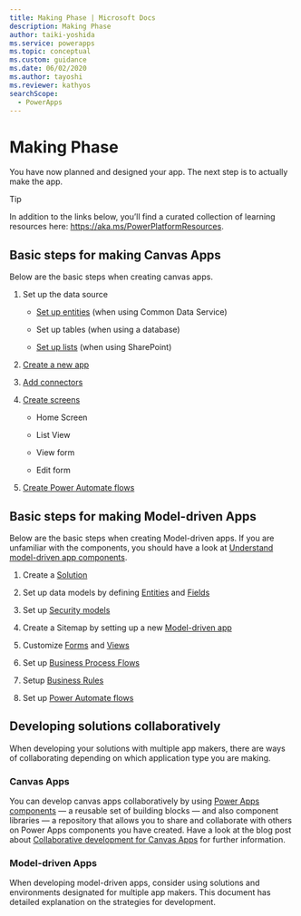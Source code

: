 ```yaml
---
title: Making Phase | Microsoft Docs
description: Making Phase
author: taiki-yoshida
ms.service: powerapps
ms.topic: conceptual
ms.custom: guidance
ms.date: 06/02/2020
ms.author: tayoshi
ms.reviewer: kathyos
searchScope:  
  - PowerApps
---
```


# Making Phase

You have now planned and designed your app. The next step is to actually make
the app.

> [!TIP]
> In addition to the links below, you’ll find a curated collection of
learning resources here: <https://aka.ms/PowerPlatformResources>.

## Basic steps for making Canvas Apps


Below are the basic steps when creating canvas apps.

1.  Set up the data source

    -   [Set up
        entities](../../maker/common-data-service/create-edit-entities.md)
        (when using Common Data Service)

    -   Set up tables (when using a database)

    -   [Set up
        lists](https://support.office.com/article/create-a-list-in-sharepoint-0d397414-d95f-41eb-addd-5e6eff41b083)
        (when using SharePoint)

2.  [Create a new
    app](../../maker/canvas-apps/getting-started.md#build-an-app)

3.  [Add
    connectors](../../maker/canvas-apps/add-manage-connections.md)

4.  [Create
    screens](../../maker/canvas-apps/add-screen-context-variables.md)

    -   Home Screen

    -   List View

    -   View form

    -   Edit form

5.  [Create Power Automate
    flows](https://docs.microsoft.com/power-automate/get-started-logic-flow)

## Basic steps for making Model-driven Apps

Below are the basic steps when creating Model-driven apps. If you are unfamiliar
with the components, you should have a look at [Understand model-driven app
components](../../maker/model-driven-apps/model-driven-app-components.md).

1.  Create a
    [Solution](../../maker/model-driven-apps/distribute-model-driven-app.md)

2.  Set up data models by defining
    [Entities](../../maker/common-data-service/entity-overview.md)
    and
    [Fields](../../maker/common-data-service/fields-overview.md)

3.  Set up [Security
    models](https://docs.microsoft.com/power-platform/admin/security-roles-privileges)

4.  Create a Sitemap by setting up a new [Model-driven
    app](../../maker/model-driven-apps/build-first-model-driven-app.md)

5.  Customize
    [Forms](../../maker/model-driven-apps/create-design-forms.md)
    and
    [Views](../../maker/model-driven-apps/create-edit-views.md)

6.  Set up [Business Process
    Flows](https://docs.microsoft.com/power-automate/business-process-flows-overview)

7.  Setup [Business
    Rules](../../maker/model-driven-apps/create-business-rules-recommendations-apply-logic-form.md)

8.  Set up [Power Automate
    flows](https://docs.microsoft.com/power-automate/connection-cds)

## Developing solutions collaboratively

When developing your solutions with multiple app makers, there are ways of
collaborating depending on which application type you are making.

### Canvas Apps

You can develop canvas apps collaboratively by using [Power Apps
components](../../maker/canvas-apps/create-component.md)
— a reusable set of building blocks — and also component libraries — a
repository that allows you to share and collaborate with others on Power Apps
components you have created. Have a look at the blog post about [Collaborative
development for Canvas
Apps](https://powerapps.microsoft.com/blog/collaborative-development-for-powerapps-canvas-apps/)
for further information.

### Model-driven Apps

When developing model-driven apps, consider using solutions and
environments designated for multiple app makers. This document has detailed
explanation on the strategies for development.
